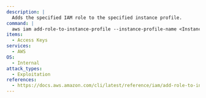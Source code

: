 ```yaml
---
description: |
  Adds the specified IAM role to the specified instance profile.
command: |
  aws iam add-role-to-instance-profile --instance-profile-name <Instance Profile> --role-name <Role Name>
items:
  - Access Keys
services:
  - AWS
OS:
  - Internal
attack_types:
  - Exploitation
references:
  - https://docs.aws.amazon.com/cli/latest/reference/iam/add-role-to-instance-profile.html
---
```

